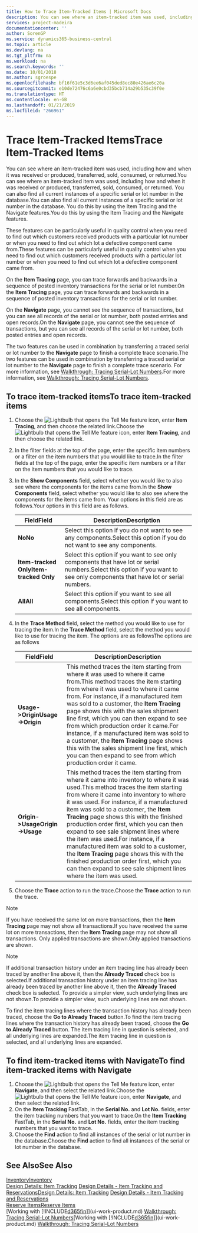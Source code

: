 ```yaml
---
title: How to Trace Item-Tracked Items | Microsoft Docs
description: You can see where an item-tracked item was used, including how and when it was received or produced, transferred, sold, consumed, or returned. You can also find all current instances of a specific serial or lot number in the database. You do this by using the Item Tracing and the Navigate features.
services: project-madeira
documentationcenter: ''
author: SorenGP
ms.service: dynamics365-business-central
ms.topic: article
ms.devlang: na
ms.tgt_pltfrm: na
ms.workload: na
ms.search.keywords: ''
ms.date: 10/01/2018
ms.author: sgroespe
ms.openlocfilehash: bf16f61e5c3d6ee6af045ded8ec80e426ae6c20a
ms.sourcegitcommit: e10de72476c6a6e0cbd35bcb714a29b535c39f0e
ms.translationtype: HT
ms.contentlocale: en-GB
ms.lasthandoff: 01/21/2019
ms.locfileid: "266961"
---
```

# <a name="trace-item-tracked-items"></a><span data-ttu-id="408ae-105">Trace Item-Tracked Items</span><span class="sxs-lookup"><span data-stu-id="408ae-105">Trace Item-Tracked Items</span></span>
<span data-ttu-id="408ae-106">You can see where an item-tracked item was used, including how and when it was received or produced, transferred, sold, consumed, or returned.</span><span class="sxs-lookup"><span data-stu-id="408ae-106">You can see where an item-tracked item was used, including how and when it was received or produced, transferred, sold, consumed, or returned.</span></span> <span data-ttu-id="408ae-107">You can also find all current instances of a specific serial or lot number in the database.</span><span class="sxs-lookup"><span data-stu-id="408ae-107">You can also find all current instances of a specific serial or lot number in the database.</span></span> <span data-ttu-id="408ae-108">You do this by using the Item Tracing and the Navigate features.</span><span class="sxs-lookup"><span data-stu-id="408ae-108">You do this by using the Item Tracing and the Navigate features.</span></span>  

 <span data-ttu-id="408ae-109">These features can be particularly useful in quality control when you need to find out which customers received products with a particular lot number or when you need to find out which lot a defective component came from.</span><span class="sxs-lookup"><span data-stu-id="408ae-109">These features can be particularly useful in quality control when you need to find out which customers received products with a particular lot number or when you need to find out which lot a defective component came from.</span></span>  

 <span data-ttu-id="408ae-110">On the **Item Tracing** page, you can trace forwards and backwards in a sequence of posted inventory transactions for the serial or lot number.</span><span class="sxs-lookup"><span data-stu-id="408ae-110">On the **Item Tracing** page, you can trace forwards and backwards in a sequence of posted inventory transactions for the serial or lot number.</span></span>  

 <span data-ttu-id="408ae-111">On the **Navigate** page, you cannot see the sequence of transactions, but you can see all records of the serial or lot number, both posted entries and open records.</span><span class="sxs-lookup"><span data-stu-id="408ae-111">On the **Navigate** page, you cannot see the sequence of transactions, but you can see all records of the serial or lot number, both posted entries and open records.</span></span>  

 <span data-ttu-id="408ae-112">The two features can be used in combination by transferring a traced serial or lot number to the **Navigate** page to finish a complete trace scenario.</span><span class="sxs-lookup"><span data-stu-id="408ae-112">The two features can be used in combination by transferring a traced serial or lot number to the **Navigate** page to finish a complete trace scenario.</span></span> <span data-ttu-id="408ae-113">For more information, see [Walkthrough: Tracing Serial-Lot Numbers](walkthrough-tracing-serial-lot-numbers.md).</span><span class="sxs-lookup"><span data-stu-id="408ae-113">For more information, see [Walkthrough: Tracing Serial-Lot Numbers](walkthrough-tracing-serial-lot-numbers.md).</span></span>  

## <a name="to-trace-item-tracked-items"></a><span data-ttu-id="408ae-114">To trace item-tracked items</span><span class="sxs-lookup"><span data-stu-id="408ae-114">To trace item-tracked items</span></span>  

1.  <span data-ttu-id="408ae-115">Choose the ![Lightbulb that opens the Tell Me feature](media/ui-search/search_small.png "Tell me what you want to do") icon, enter **Item Tracing**, and then choose the related link.</span><span class="sxs-lookup"><span data-stu-id="408ae-115">Choose the ![Lightbulb that opens the Tell Me feature](media/ui-search/search_small.png "Tell me what you want to do") icon, enter **Item Tracing**, and then choose the related link.</span></span>  
2.  <span data-ttu-id="408ae-116">In the filter fields at the top of the page, enter the specific item numbers or a filter on the item numbers that you would like to trace.</span><span class="sxs-lookup"><span data-stu-id="408ae-116">In the filter fields at the top of the page, enter the specific item numbers or a filter on the item numbers that you would like to trace.</span></span>  
3.  <span data-ttu-id="408ae-117">In the **Show Components** field, select whether you would like to also see where the components for the items came from.</span><span class="sxs-lookup"><span data-stu-id="408ae-117">In the **Show Components** field, select whether you would like to also see where the components for the items came from.</span></span> <span data-ttu-id="408ae-118">Your options in this field are as follows.</span><span class="sxs-lookup"><span data-stu-id="408ae-118">Your options in this field are as follows.</span></span>  

    |<span data-ttu-id="408ae-119">Field</span><span class="sxs-lookup"><span data-stu-id="408ae-119">Field</span></span>|<span data-ttu-id="408ae-120">Description</span><span class="sxs-lookup"><span data-stu-id="408ae-120">Description</span></span>|  
    |----------------------------------|---------------------------------------|  
    |<span data-ttu-id="408ae-121">**No**</span><span class="sxs-lookup"><span data-stu-id="408ae-121">**No**</span></span>|<span data-ttu-id="408ae-122">Select this option if you do not want to see any components.</span><span class="sxs-lookup"><span data-stu-id="408ae-122">Select this option if you do not want to see any components.</span></span>|  
    |<span data-ttu-id="408ae-123">**Item-tracked Only**</span><span class="sxs-lookup"><span data-stu-id="408ae-123">**Item-tracked Only**</span></span>|<span data-ttu-id="408ae-124">Select this option if you want to see only components that have lot or serial numbers.</span><span class="sxs-lookup"><span data-stu-id="408ae-124">Select this option if you want to see only components that have lot or serial numbers.</span></span>|  
    |<span data-ttu-id="408ae-125">**All**</span><span class="sxs-lookup"><span data-stu-id="408ae-125">**All**</span></span>|<span data-ttu-id="408ae-126">Select this option if you want to see all components.</span><span class="sxs-lookup"><span data-stu-id="408ae-126">Select this option if you want to see all components.</span></span>|  

4.  <span data-ttu-id="408ae-127">In the **Trace Method** field, select the method you would like to use for tracing the item.</span><span class="sxs-lookup"><span data-stu-id="408ae-127">In the **Trace Method** field, select the method you would like to use for tracing the item.</span></span> <span data-ttu-id="408ae-128">The options are as follows</span><span class="sxs-lookup"><span data-stu-id="408ae-128">The options are as follows</span></span>  

    |<span data-ttu-id="408ae-129">Field</span><span class="sxs-lookup"><span data-stu-id="408ae-129">Field</span></span>|<span data-ttu-id="408ae-130">Description</span><span class="sxs-lookup"><span data-stu-id="408ae-130">Description</span></span>|  
    |----------------------------------|---------------------------------------|  
    |<span data-ttu-id="408ae-131">**Usage->Origin**</span><span class="sxs-lookup"><span data-stu-id="408ae-131">**Usage->Origin**</span></span>|<span data-ttu-id="408ae-132">This method traces the item starting from where it was used to where it came from.</span><span class="sxs-lookup"><span data-stu-id="408ae-132">This method traces the item starting from where it was used to where it came from.</span></span> <span data-ttu-id="408ae-133">For instance, if a manufactured item was sold to a customer, the **Item Tracing** page shows this with the sales shipment line first, which you can then expand to see from which production order it came.</span><span class="sxs-lookup"><span data-stu-id="408ae-133">For instance, if a manufactured item was sold to a customer, the **Item Tracing** page shows this with the sales shipment line first, which you can then expand to see from which production order it came.</span></span>|  
    |<span data-ttu-id="408ae-134">**Origin->Usage**</span><span class="sxs-lookup"><span data-stu-id="408ae-134">**Origin->Usage**</span></span>|<span data-ttu-id="408ae-135">This method traces the item starting from where it came into inventory to where it was used.</span><span class="sxs-lookup"><span data-stu-id="408ae-135">This method traces the item starting from where it came into inventory to where it was used.</span></span> <span data-ttu-id="408ae-136">For instance, if a manufactured item was sold to a customer, the **Item Tracing** page shows this with the finished production order first, which you can then expand to see sale shipment lines where the item was used.</span><span class="sxs-lookup"><span data-stu-id="408ae-136">For instance, if a manufactured item was sold to a customer, the **Item Tracing** page shows this with the finished production order first, which you can then expand to see sale shipment lines where the item was used.</span></span>|  

5.  <span data-ttu-id="408ae-137">Choose the **Trace** action to run the trace.</span><span class="sxs-lookup"><span data-stu-id="408ae-137">Choose the **Trace** action to run the trace.</span></span>  

> [!NOTE]  
>  <span data-ttu-id="408ae-138">If you have received the same lot on more transactions, then the **Item Tracing** page may not show all transactions.</span><span class="sxs-lookup"><span data-stu-id="408ae-138">If you have received the same lot on more transactions, then the **Item Tracing** page may not show all transactions.</span></span> <span data-ttu-id="408ae-139">Only applied transactions are shown.</span><span class="sxs-lookup"><span data-stu-id="408ae-139">Only applied transactions are shown.</span></span>  

> [!NOTE]  
>  <span data-ttu-id="408ae-140">If additional transaction history under an item tracing line has already been traced by another line above it, then the **Already Traced** check box is selected.</span><span class="sxs-lookup"><span data-stu-id="408ae-140">If additional transaction history under an item tracing line has already been traced by another line above it, then the **Already Traced** check box is selected.</span></span> <span data-ttu-id="408ae-141">To provide a simpler view, such underlying lines are not shown.</span><span class="sxs-lookup"><span data-stu-id="408ae-141">To provide a simpler view, such underlying lines are not shown.</span></span>  
>   
>  <span data-ttu-id="408ae-142">To find the item tracing lines where the transaction history has already been traced, choose the **Go to Already Traced** button.</span><span class="sxs-lookup"><span data-stu-id="408ae-142">To find the item tracing lines where the transaction history has already been traced, choose the **Go to Already Traced** button.</span></span> <span data-ttu-id="408ae-143">The item tracing line in question is selected, and all underlying lines are expanded.</span><span class="sxs-lookup"><span data-stu-id="408ae-143">The item tracing line in question is selected, and all underlying lines are expanded.</span></span>  

## <a name="to-find-item-tracked-items-with-navigate"></a><span data-ttu-id="408ae-144">To find item-tracked items with Navigate</span><span class="sxs-lookup"><span data-stu-id="408ae-144">To find item-tracked items with Navigate</span></span>  

1.  <span data-ttu-id="408ae-145">Choose the ![Lightbulb that opens the Tell Me feature](media/ui-search/search_small.png "Tell me what you want to do") icon, enter **Navigate**, and then select the related link.</span><span class="sxs-lookup"><span data-stu-id="408ae-145">Choose the ![Lightbulb that opens the Tell Me feature](media/ui-search/search_small.png "Tell me what you want to do") icon, enter **Navigate**, and then select the related link.</span></span>  
2.  <span data-ttu-id="408ae-146">On the **Item Tracking** FastTab, in the **Serial No.** and **Lot No.** fields, enter the item tracking numbers that you want to trace.</span><span class="sxs-lookup"><span data-stu-id="408ae-146">On the **Item Tracking** FastTab, in the **Serial No.** and **Lot No.** fields, enter the item tracking numbers that you want to trace.</span></span>  
3.  <span data-ttu-id="408ae-147">Choose the **Find** action to find all instances of the serial or lot number in the database.</span><span class="sxs-lookup"><span data-stu-id="408ae-147">Choose the **Find** action to find all instances of the serial or lot number in the database.</span></span>  

## <a name="see-also"></a><span data-ttu-id="408ae-148">See Also</span><span class="sxs-lookup"><span data-stu-id="408ae-148">See Also</span></span>  
[<span data-ttu-id="408ae-149">Inventory</span><span class="sxs-lookup"><span data-stu-id="408ae-149">Inventory</span></span>](inventory-manage-inventory.md)  
<span data-ttu-id="408ae-150">[Design Details: Item Tracking](design-details-item-tracking.md)
[Design Details - Item Tracking and Reservations](design-details-item-tracking-and-reservations.md)</span><span class="sxs-lookup"><span data-stu-id="408ae-150">[Design Details: Item Tracking](design-details-item-tracking.md)
[Design Details - Item Tracking and Reservations](design-details-item-tracking-and-reservations.md)</span></span>  
[<span data-ttu-id="408ae-151">Reserve Items</span><span class="sxs-lookup"><span data-stu-id="408ae-151">Reserve Items</span></span>](inventory-how-to-reserve-items.md)  
<span data-ttu-id="408ae-152">[Working with [!INCLUDE[d365fin](includes/d365fin_md.md)]](ui-work-product.md)
[Walkthrough: Tracing Serial-Lot Numbers](walkthrough-tracing-serial-lot-numbers.md)</span><span class="sxs-lookup"><span data-stu-id="408ae-152">[Working with [!INCLUDE[d365fin](includes/d365fin_md.md)]](ui-work-product.md)
[Walkthrough: Tracing Serial-Lot Numbers](walkthrough-tracing-serial-lot-numbers.md)</span></span>

